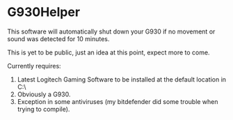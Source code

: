 # G930Helper
This software will automatically shut down your G930 if no movement or sound was detected for 10 minutes.

This is yet to be public, just an idea at this point, expect more to come.

Currently requires:
1. Latest Logitech Gaming Software to be installed at the default location in C:\
2. Obviously a G930.
3. Exception in some antiviruses (my bitdefender did some trouble when trying to compile).
